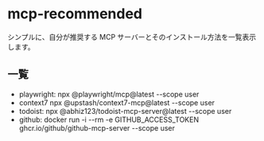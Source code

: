 # mcp-recommended

シンプルに、自分が推奨する MCP サーバーとそのインストール方法を一覧表示します。

## 一覧

- playwright: npx @playwright/mcp@latest --scope user
- context7 npx @upstash/context7-mcp@latest --scope user
- todoist: npx @abhiz123/todoist-mcp-server@latest --scope user
- github: docker run -i --rm -e GITHUB_ACCESS_TOKEN ghcr.io/github/github-mcp-server --scope user
